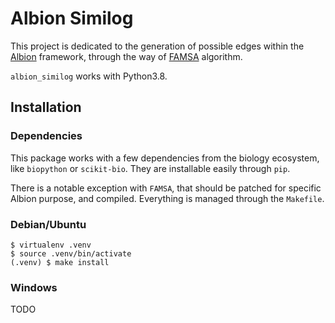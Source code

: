 # Albion Similog

This project is dedicated to the generation of possible edges within the
[Albion](https://gitlab.com/Oslandia/albion) framework, through the way of
[FAMSA](https://github.com/refresh-bio/FAMSA) algorithm.

`albion_similog` works with Python3.8.

## Installation

### Dependencies

This package works with a few dependencies from the biology ecosystem, like `biopython` or
`scikit-bio`. They are installable easily through `pip`.

There is a notable exception with `FAMSA`, that should be patched for specific Albion purpose, and
compiled. Everything is managed through the `Makefile`.

### Debian/Ubuntu

```
$ virtualenv .venv
$ source .venv/bin/activate
(.venv) $ make install
```

### Windows

TODO
